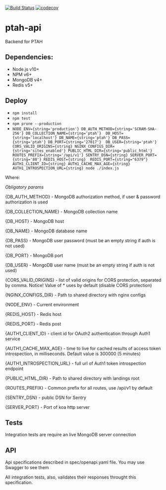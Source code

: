 [![Build Status](https://travis-ci.org/ProtocolONE/ptah-api.svg?branch=master)](https://travis-ci.org/ProtocolONE/ptah-api) [![codecov](https://codecov.io/gh/ProtocolONE/ptah-api/branch/master/graph/badge.svg)](https://codecov.io/gh/ProtocolONE/ptah-api)

# ptah-api

Backend for PTAH

## Dependencies: 
* Node.js v10+
* NPM v6+
* MongoDB v4+
* Redis v5+

## Deploy
* `npm install`
* `npm test`
* `npm prune --production`
* `NODE_ENV={string='production'} DB_AUTH_METHOD={string='SCRAM-SHA-256'} DB_COLLECTION_NAME={string='ptah'} 
DB_HOST={string='localhost'} DB_NAME={string='ptah'} DB_PASS={string='ptah'} DB_PORT={string='27017'} 
DB_USER={string='ptah'} CORS_VALID_ORIGINS={string} NGINX_CONFIGS_DIR={string='sites_enabled'} PUBLIC_HTML_DIR={string='public_html'} 
ROUTES_PREFIX={string='/api/v1'} SENTRY_DSN={string} SERVER_PORT={string='80'} REDIS_HOST={string} 
REDIS_PORT={string="6379"} AUTH1_CLIENT_ID={string} AUTH1_CACHE_MAX_AGE={string} AUTH1_INTROSPECTION_URL={string} node ./index.js`

Where:

*Obligatory params*

{DB_AUTH_METHOD} - MongoDB authorization method, if user & password authorization is used

{DB_COLLECTION_NAME} - MongoDB collection name

{DB_HOST} - MongoDB host

{DB_NAME} - MongoDB database name

{DB_PASS} - MongoDB user password (must be an empty string if auth is not used)

{DB_PORT} - MongoDB port

{DB_USER} - MongoDB user name (must be an empty string if auth is not used)

{CORS_VALID_ORIGINS} - list of valid origins for CORS protection, separated by comma. Notice! Value of * uses by 
default (disable CORS protection) 

{NGINX_CONFIGS_DIR} - Path to shared directory with nginx configs

{NODE_ENV} - Current environment

{REDIS_HOST} - Redis host

{REDIS_PORT} - Redis post

{AUTH1_CLIENT_ID} - client id for OAuth2 authentication through Auth1 service

{AUTH1_CACHE_MAX_AGE} - time to live for cached results of access token introspection, in milliseconds. Default value
 is 300000 (5 minutes) 

{AUTH1_INTROSPECTION_URL} - full url of Auth1 token introspection endpoint

{PUBLIC_HTML_DIR} - Path to shared directory with landings root

{ROUTES_PREFIX} - Common prefix for all routes, use /api/v1 by default

{SENTRY_DSN} - public DSN for Sentry

{SERVER_PORT} - Port of koa http server

## Tests

Integration tests are require an live MongoDB server connection

## API

Api specifications described in spec/openapi.yaml file. You may use Swagger to see them

All integration tests, also, validates their responses throught this specification.
